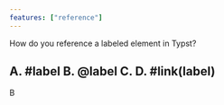 ```yaml
---
features: ["reference"]
---
```

How do you reference a labeled element in Typst?

A. #label
B. @label
C. [](#label)
D. #link(label)
---
B